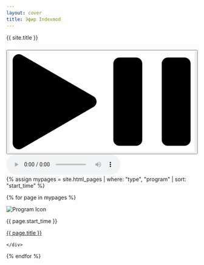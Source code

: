 ```yaml
---
layout: cover
title: Эфир Indexmod
---
```


<!-- Основной градиентный фон -->
<div class="gradient"></div>

<!-- Контейнер с заголовком, мигающим кружком и временем -->
<div class="header-info">
  <span>{{ site.title }}</span>
  <div class="blinking-circle"></div>
  <div id="timeDisplay"></div>
  <img src="/reload_icon.png" alt="Reload" style="cursor: pointer; margin-left: 5px; height: 21px;" onclick="location.reload()">
</div>

<!-- Кнопка Пауза с подсказкой -->
<button class="spacebar-btn" title="Клавиша пробел">
  <img src="play.png" alt="Play and Pause" class="play-pause-icon">
</button>
<!-- Аудиоплеер, скрытый по умолчанию -->
<audio id="audioPlayer" controls></audio>

<!-- Сетка программ -->
<div id="programsContainer" class="programs-grid">
  <!-- Цикл по страницам с фильтрацией и сортировкой -->
  {% assign mypages = site.html_pages | where: "type", "program" | sort: "start_time" %}

  <!-- Вывод программ в сетке 6 на 4 -->
  {% for page in mypages %}
    <div class="program-card">
    <img class="program_icon" src="/images/{{ page.permalink | remove: '/' }}.gif" alt="Program Icon">
      <p class="program_time">{{ page.start_time }}</p>
      <a href="{{ site.baseurl }}{{ page.permalink }}">{{ page.title }}</a>
      <!-- Скрытая ссылка на аудиофайл с динамическим классом, основанным на времени начала программы -->
<a class="audio-link-{{ page.start_time | date: '%H' }}" href="{{ page.audio_file }}" style="display:none;">Audio</a>

    </div>
  {% endfor %}

<!-- Подключение скриптов -->
<script src="{{ site.baseurl }}/assets/js/audioPlayer.js"></script>
<script src="{{ site.baseurl }}/assets/js/timeDisplay.js"></script>
<script src="{{ site.baseurl }}/assets/js/blinkCurrentHour.js"></script>
